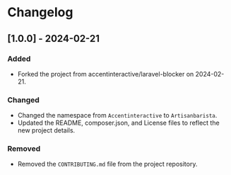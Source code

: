 # Changelog

## [1.0.0] - 2024-02-21

### Added
- Forked the project from accentinteractive/laravel-blocker on 2024-02-21.

### Changed
- Changed the namespace from `Accentinteractive` to `Artisanbarista`.
- Updated the README, composer.json, and License files to reflect the new project details.

### Removed
- Removed the `CONTRIBUTING.md` file from the project repository.
